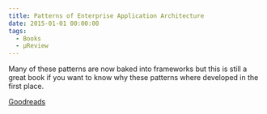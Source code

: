 ```yaml
---
title: Patterns of Enterprise Application Architecture
date: 2015-01-01 00:00:00
tags:
  - Books
  - μReview
---
```

Many of these patterns are now baked into frameworks but this is still a great book if you want to know why these patterns where developed in the first place.

[Goodreads](https://www.goodreads.com/book/show/70156.Patterns_of_Enterprise_Application_Architecture?utm_medium=api&amp;utm_source=blog_book)